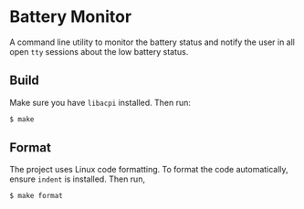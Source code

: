 # Battery Monitor

A command line utility to monitor the battery status and notify the user in all open `tty` sessions about the low battery status. 

## Build

Make sure you have `libacpi` installed. Then run:

```bash
$ make
```

## Format

The project uses Linux code formatting. To format the code automatically, ensure `indent` is installed. Then run,

```bash
$ make format
```
